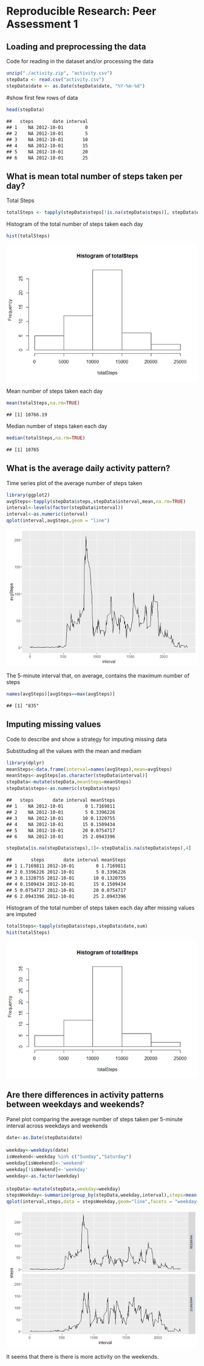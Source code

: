 # Reproducible Research: Peer Assessment 1


## Loading and preprocessing the data
Code for reading in the dataset and/or processing the data


```r
unzip("./activity.zip", "activity.csv")
stepData <- read.csv("activity.csv")
stepData$date <- as.Date(stepData$date, "%Y-%m-%d")
```

#show first few rows of data

```r
head(stepData)
```

```
##   steps       date interval
## 1    NA 2012-10-01        0
## 2    NA 2012-10-01        5
## 3    NA 2012-10-01       10
## 4    NA 2012-10-01       15
## 5    NA 2012-10-01       20
## 6    NA 2012-10-01       25
```

## What is mean total number of steps taken per day?

Total Steps

```r
totalSteps <- tapply(stepData$steps[!is.na(stepData$steps)], stepData$date[!is.na(stepData$steps)],sum)
```

Histogram of the total number of steps taken each day


```r
hist(totalSteps)
```

![](PA1_template_files/figure-html/unnamed-chunk-4-1.png)<!-- -->

Mean number of steps taken each day


```r
mean(totalSteps,na.rm=TRUE)
```

```
## [1] 10766.19
```

Median number of steps taken each day


```r
median(totalSteps,na.rm=TRUE)
```

```
## [1] 10765
```

## What is the average daily activity pattern?

Time series plot of the average number of steps taken


```r
library(ggplot2)  
avgSteps<-tapply(stepData$steps,stepData$interval,mean,na.rm=TRUE)
interval<-levels(factor(stepData$interval))
interval<-as.numeric(interval)
qplot(interval,avgSteps,geom = "line")
```

![](PA1_template_files/figure-html/unnamed-chunk-7-1.png)<!-- -->

The 5-minute interval that, on average, contains the maximum number of steps


```r
names(avgSteps)[avgSteps==max(avgSteps)]
```

```
## [1] "835"
```

## Imputing missing values

Code to describe and show a strategy for imputing missing data

Substituding all the values with the mean and mediam


```r
library(dplyr)
meanSteps<-data.frame(interval=names(avgSteps),mean=avgSteps)
meanSteps<-avgSteps[as.character(stepData$interval)]
stepData<-mutate(stepData,meanSteps=meanSteps)
stepData$steps<-as.numeric(stepData$steps)
```


```
##   steps       date interval meanSteps
## 1    NA 2012-10-01        0 1.7169811
## 2    NA 2012-10-01        5 0.3396226
## 3    NA 2012-10-01       10 0.1320755
## 4    NA 2012-10-01       15 0.1509434
## 5    NA 2012-10-01       20 0.0754717
## 6    NA 2012-10-01       25 2.0943396
```


```r
stepData[is.na(stepData$steps),1]<-stepData[is.na(stepData$steps),4]
```


```
##       steps       date interval meanSteps
## 1 1.7169811 2012-10-01        0 1.7169811
## 2 0.3396226 2012-10-01        5 0.3396226
## 3 0.1320755 2012-10-01       10 0.1320755
## 4 0.1509434 2012-10-01       15 0.1509434
## 5 0.0754717 2012-10-01       20 0.0754717
## 6 2.0943396 2012-10-01       25 2.0943396
```

Histogram of the total number of steps taken each day after missing values are imputed


```r
totalSteps<-tapply(stepData$steps,stepData$date,sum)
hist(totalSteps)
```

![](PA1_template_files/figure-html/unnamed-chunk-13-1.png)<!-- -->


## Are there differences in activity patterns between weekdays and weekends?

Panel plot comparing the average number of steps taken per 5-minute interval across weekdays and weekends


```r
date<-as.Date(stepData$date)

weekday<-weekdays(date)
isWeekend<-weekday %in% c("Sunday","Saturday")
weekday[isWeekend]<-'weekend'
weekday[!isWeekend]<-'weekday'
weekday<-as.factor(weekday)

stepData<-mutate(stepData,weekday=weekday)
stepsWeekday<-summarize(group_by(stepData,weekday,interval),steps=mean(steps))
qplot(interval,steps,data = stepsWeekday,geom="line",facets = "weekday~.")
```

![](PA1_template_files/figure-html/unnamed-chunk-14-1.png)<!-- -->

It seems that there is there is more activity on the weekends. 
